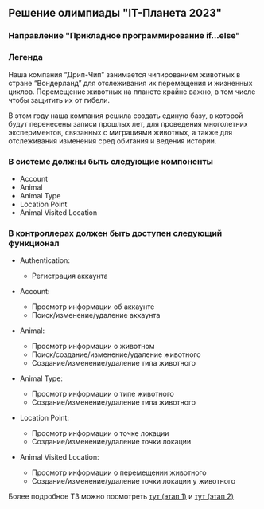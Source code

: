 ## Решение олимпиады "IT-Планета 2023"

### Направление "Прикладное программирование if...else"

### Легенда

Наша компания “Дрип-Чип” занимается чипированием животных в стране “Вондерланд” для отслеживания их перемещения и
жизненных циклов. Перемещение животных на планете крайне важно, в том числе чтобы защитить их от гибели.

В этом году наша компания решила создать единую базу, в которой будут перенесены записи прошлых лет, для проведения
многолетних экспериментов, связанных с миграциями животных, а также для отслеживания изменения сред обитания и ведения
истории.

### В системе должны быть следующие компоненты

* Account
* Animal
* Animal Type
* Location Point
* Animal Visited Location

### В контроллерах должен быть доступен следующий функционал

* Authentication:
    * Регистрация аккаунта

* Account:
    * Просмотр информации об аккаунте
    * Поиск/изменение/удаление аккаунта

* Animal:
    * Просмотр информации о животном
    * Поиск/создание/изменение/удаление животного
    * Создание/изменение/удаление типа животного

* Animal Type:
    * Просмотр информации о типе животного
    * Создание/изменение/удаление типа животного

* Location Point:
    * Просмотр информации о точке локации
    * Создание/изменение/удаление точки локации

* Animal Visited Location:
    * Просмотр информации о перемещении животного
    * Создание/изменение/удаление точки локации у животного

Более подробное ТЗ можно
посмотреть [тут (этап 1)](https://docs.google.com/document/d/1Y_hsu093Rc5vovsCevkqYwtdT3LQrU-SSJiX86kHS1g/edit?usp=sharing)
и [тут (этап 2)](https://docs.google.com/document/d/1XEVyu6z502vm9s7WbxU6TFSbHu8FHJSvd-QIIACcYao/edit?usp=sharing)